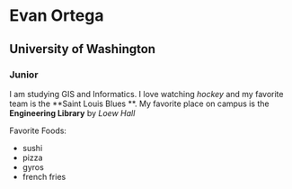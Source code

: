 # Evan Ortega
## University of Washington
### Junior



I am studying GIS and Informatics. I love watching *hockey* and my favorite team is the **Saint Louis Blues **. My favorite place on campus is the **Engineering Library** by *Loew Hall*

Favorite Foods:
* sushi
* pizza
* gyros
* french fries
